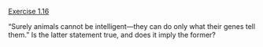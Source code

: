 [Exercise 1.16](1-16/)

“Surely animals cannot be intelligent—they can do only what their genes
tell them.” Is the latter statement true, and does it imply the former?
